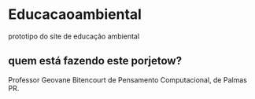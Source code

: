 # Educacaoambiental
prototipo do site de educação ambiental

## quem está fazendo este porjetow?
Professor Geovane Bitencourt de Pensamento Computacional, de Palmas PR.
